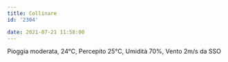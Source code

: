 ```yaml
---
title: Collinare
id: '2304'

date: 2021-07-21 11:58:00
---
```


Pioggia moderata, 24°C, Percepito 25°C, Umidità 70%, Vento 2m/s da SSO
<!-- more -->
<!-- ![image](/images/2021/08/20210721-activity-map.png) -->
